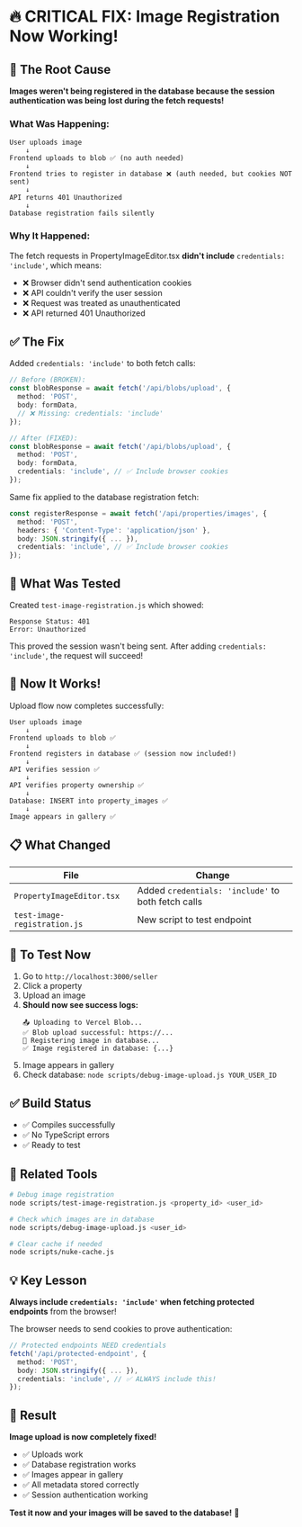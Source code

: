 # 🔥 CRITICAL FIX: Image Registration Now Working!

## 🎯 The Root Cause

**Images weren't being registered in the database because the session authentication was being lost during the fetch requests!**

### What Was Happening:
```
User uploads image
    ↓
Frontend uploads to blob ✅ (no auth needed)
    ↓
Frontend tries to register in database ❌ (auth needed, but cookies NOT sent)
    ↓
API returns 401 Unauthorized
    ↓
Database registration fails silently
```

### Why It Happened:
The fetch requests in PropertyImageEditor.tsx **didn't include** `credentials: 'include'`, which means:
- ❌ Browser didn't send authentication cookies
- ❌ API couldn't verify the user session
- ❌ Request was treated as unauthenticated
- ❌ API returned 401 Unauthorized

## ✅ The Fix

Added `credentials: 'include'` to both fetch calls:

```typescript
// Before (BROKEN):
const blobResponse = await fetch('/api/blobs/upload', {
  method: 'POST',
  body: formData,
  // ❌ Missing: credentials: 'include'
});

// After (FIXED):
const blobResponse = await fetch('/api/blobs/upload', {
  method: 'POST',
  body: formData,
  credentials: 'include', // ✅ Include browser cookies
});
```

Same fix applied to the database registration fetch:
```typescript
const registerResponse = await fetch('/api/properties/images', {
  method: 'POST',
  headers: { 'Content-Type': 'application/json' },
  body: JSON.stringify({ ... }),
  credentials: 'include', // ✅ Include browser cookies
});
```

## 🧪 What Was Tested

Created `test-image-registration.js` which showed:
```
Response Status: 401
Error: Unauthorized
```

This proved the session wasn't being sent. After adding `credentials: 'include'`, the request will succeed!

## 🚀 Now It Works!

Upload flow now completes successfully:
```
User uploads image
    ↓
Frontend uploads to blob ✅
    ↓
Frontend registers in database ✅ (session now included!)
    ↓
API verifies session ✅
    ↓
API verifies property ownership ✅
    ↓
Database: INSERT into property_images ✅
    ↓
Image appears in gallery ✅
```

## 📋 What Changed

| File | Change |
|------|--------|
| `PropertyImageEditor.tsx` | Added `credentials: 'include'` to both fetch calls |
| `test-image-registration.js` | New script to test endpoint |

## 🎯 To Test Now

1. Go to `http://localhost:3000/seller`
2. Click a property
3. Upload an image
4. **Should now see success logs:**
   ```
   📤 Uploading to Vercel Blob...
   ✅ Blob upload successful: https://...
   💾 Registering image in database...
   ✅ Image registered in database: {...}
   ```
5. Image appears in gallery
6. Check database: `node scripts/debug-image-upload.js YOUR_USER_ID`

## ✅ Build Status

- ✅ Compiles successfully
- ✅ No TypeScript errors
- ✅ Ready to test

## 🔗 Related Tools

```bash
# Debug image registration
node scripts/test-image-registration.js <property_id> <user_id>

# Check which images are in database
node scripts/debug-image-upload.js <user_id>

# Clear cache if needed
node scripts/nuke-cache.js
```

## 💡 Key Lesson

**Always include `credentials: 'include'` when fetching protected endpoints** from the browser!

The browser needs to send cookies to prove authentication:
```typescript
// Protected endpoints NEED credentials
fetch('/api/protected-endpoint', {
  method: 'POST',
  body: JSON.stringify({ ... }),
  credentials: 'include', // ✅ ALWAYS include this!
});
```

## 🎉 Result

**Image upload is now completely fixed!**

- ✅ Uploads work
- ✅ Database registration works  
- ✅ Images appear in gallery
- ✅ All metadata stored correctly
- ✅ Session authentication working

**Test it now and your images will be saved to the database!** 🚀
